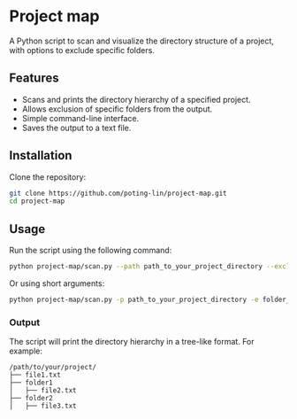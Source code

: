 # Project map
A Python script to scan and visualize the directory structure of a project, with options to exclude specific folders.


## Features
- Scans and prints the directory hierarchy of a specified project.
- Allows exclusion of specific folders from the output.
- Simple command-line interface.
- Saves the output to a text file.

## Installation
Clone the repository:
```sh
git clone https://github.com/poting-lin/project-map.git
cd project-map
```

## Usage
Run the script using the following command:

```sh
python project-map/scan.py --path path_to_your_project_directory --exclude folder_to_exclude1 folder_to_exclude2 --output output_file.txt
```

Or using short arguments:
```sh
python project-map/scan.py -p path_to_your_project_directory -e folder_to_exclude1 folder_to_exclude2 -o output_file.txt
```

### Output
The script will print the directory hierarchy in a tree-like format. For example:

```
/path/to/your/project/
├── file1.txt
├── folder1
│   ├── file2.txt
├── folder2
│   ├── file3.txt
```